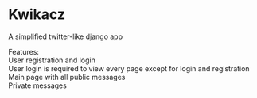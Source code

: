 # Kwikacz
A simplified twitter-like django app

Features:<br>
User registration and login<br>
User login is required to view every page except for login and registration <br>
Main page with all public messages<br>
Private messages<br>


